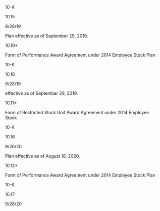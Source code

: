 10-K

10.15

9/28/19

Plan effective as of September 29, 2019.

10.10*

Form  of  Performance  Award  Agreement  under  2014  Employee  Stock  Plan

10-K

10.16

9/28/19

effective as of September 29, 2019.

10.11*

Form  of  Restricted  Stock  Unit  Award  Agreement  under  2014  Employee  Stock

10-K

10.16

9/26/20

Plan effective as of August 18, 2020.

10.12*

Form  of  Performance  Award  Agreement  under  2014  Employee  Stock  Plan

10-K

10.17

9/26/20